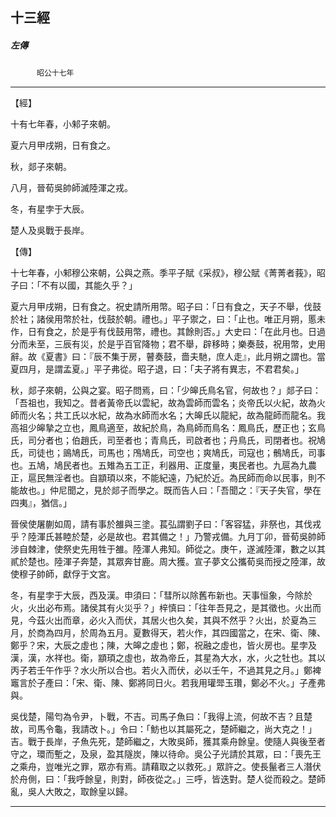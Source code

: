 

## 十三經

##### 左傳
　　　`昭公十七年`

* * *

【經】

十有七年春，小邾子來朝。

夏六月甲戌朔，日有食之。

秋，郯子來朝。

八月，晉荀吳帥師滅陸渾之戎。

冬，有星孛于大辰。

楚人及吳戰于長岸。

【傳】

十七年春，小邾穆公來朝，公與之燕。季平子賦《采叔》，穆公賦《菁菁者莪》，昭子曰：「不有以國，其能久乎？」

夏六月甲戌朔，日有食之。祝史請所用幣。昭子曰：「日有食之，天子不舉，伐鼓於社；諸侯用幣於社，伐鼓於朝。禮也。」平子禦之，曰：「止也。唯正月朔，慝未作，日有食之，於是乎有伐鼓用幣，禮也。其餘則否。」大史曰：「在此月也。日過分而未至，三辰有災，於是乎百官降物；君不舉，辟移時；樂奏鼓，祝用幣，史用辭。故《夏書》曰：『辰不集于房，瞽奏鼓，嗇夫馳，庶人走』，此月朔之謂也。當夏四月，是謂孟夏。」平子弗從。昭子退，曰：「夫子將有異志，不君君矣。」

秋，郯子來朝，公與之宴。昭子問焉，曰：「少皞氏鳥名官，何故也？」郯子曰：「吾祖也，我知之。昔者黃帝氏以雲紀，故為雲師而雲名；炎帝氏以火紀，故為火師而火名；共工氏以水紀，故為水師而水名；大皞氏以龍紀，故為龍師而龍名。我高祖少皞摯之立也，鳳鳥適至，故紀於鳥，為鳥師而鳥名：鳳鳥氏，歷正也；玄鳥氏，司分者也；伯趙氏，司至者也；青鳥氏，司啟者也；丹鳥氏，司閉者也。祝鳩氏，司徒也；鴡鳩氏，司馬也；鳲鳩氏，司空也；爽鳩氏，司寇也；鶻鳩氏，司事也。五鳩，鳩民者也。五雉為五工正，利器用、正度量，夷民者也。九扈為九農正，扈民無淫者也。自顓頊以來，不能紀遠，乃紀於近。為民師而命以民事，則不能故也。」仲尼聞之，見於郯子而學之。既而告人曰：「吾聞之：『天子失官，學在四夷』，猶信。」

晉侯使屠蒯如周，請有事於雒與三塗。萇弘謂劉子曰：「客容猛，非祭也，其伐戎乎？陸渾氏甚睦於楚，必是故也。君其備之！」乃警戎備。九月丁卯，晉荀吳帥師涉自棘津，使祭史先用牲于雒。陸渾人弗知。師從之。庚午，遂滅陸渾，數之以其貳於楚也。陸渾子奔楚，其眾奔甘鹿。周大獲。宣子夢文公攜荀吳而授之陸渾，故使穆子帥師，獻俘于文宮。

冬，有星孛于大辰，西及漢。申須曰：「彗所以除舊布新也。天事恒象，今除於火，火出必布焉。諸侯其有火災乎？」梓慎曰：「往年吾見之，是其徵也。火出而見，今茲火出而章，必火入而伏，其居火也久矣，其與不然乎？火出，於夏為三月，於商為四月，於周為五月。夏數得天，若火作，其四國當之，在宋、衛、陳、鄭乎？宋，大辰之虛也；陳，大皞之虛也；鄭，祝融之虛也，皆火房也。星孛及漢，漢，水祥也。衛，顓頊之虛也，故為帝丘，其星為大水，水，火之牡也。其以丙子若壬午作乎？水火所以合也。若火入而伏，必以壬午，不過其見之月。」鄭裨竈言於子產曰：「宋、衛、陳、鄭將同日火。若我用瓘斝玉瓚，鄭必不火。」子產弗與。

吳伐楚，陽匄為令尹，卜戰，不吉。司馬子魚曰：「我得上流，何故不吉？且楚故，司馬令龜，我請改卜。」令曰：「魴也以其屬死之，楚師繼之，尚大克之！」吉。戰于長岸，子魚先死，楚師繼之，大敗吳師，獲其乘舟餘皇。使隨人與後至者守之，環而塹之，及泉，盈其隧炭，陳以待命。吳公子光請於其眾，曰：「喪先王之乘舟，豈唯光之罪，眾亦有焉。請藉取之以救死。」眾許之。使長鬣者三人潛伏於舟側，曰：「我呼餘皇，則對，師夜從之。」三呼，皆迭對。楚人從而殺之。楚師亂，吳人大敗之，取餘皇以歸。

* * *

